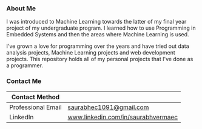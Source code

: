 ### About Me
I was introduced to Machine Learning towards the latter of my final year project of my undergraduate program. I learned how to use Programming in Embedded Systems and then the areas where Machine Learning is used. 

I've grown a love for programming over the years and have tried out data analysis projects, Machine Learning projects and web development projects. This repository holds all of my personal projects that I've done as a programmer.


### Contact Me

| Contact Method |  |
| --- | --- |
| Professional Email | saurabhec1091@gmail.com |
| LinkedIn | www.linkedin.com/in/saurabhvermaec |

